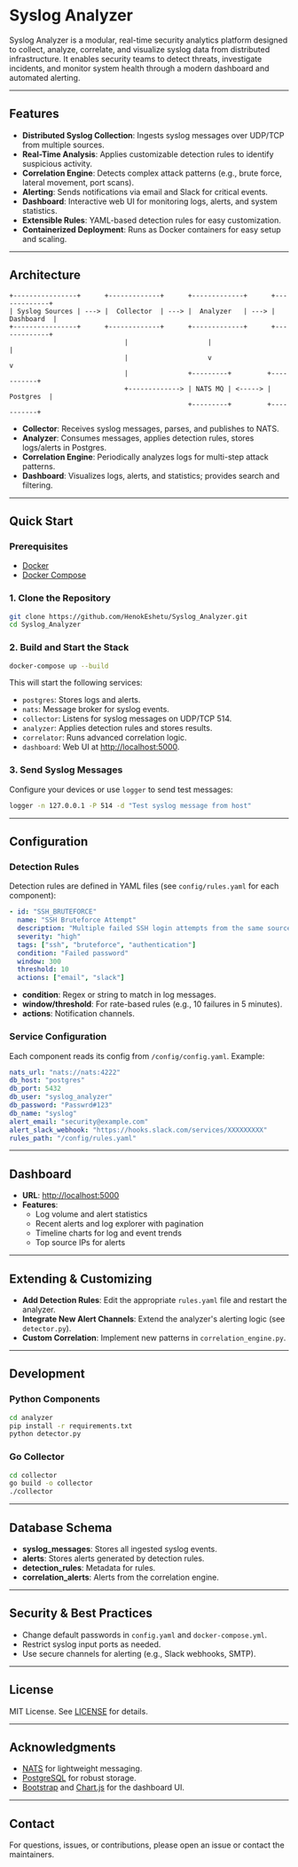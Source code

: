 # Syslog Analyzer

Syslog Analyzer is a modular, real-time security analytics platform designed to collect, analyze, correlate, and visualize syslog data from distributed infrastructure. It enables security teams to detect threats, investigate incidents, and monitor system health through a modern dashboard and automated alerting.

---

## Features

- **Distributed Syslog Collection**: Ingests syslog messages over UDP/TCP from multiple sources.
- **Real-Time Analysis**: Applies customizable detection rules to identify suspicious activity.
- **Correlation Engine**: Detects complex attack patterns (e.g., brute force, lateral movement, port scans).
- **Alerting**: Sends notifications via email and Slack for critical events.
- **Dashboard**: Interactive web UI for monitoring logs, alerts, and system statistics.
- **Extensible Rules**: YAML-based detection rules for easy customization.
- **Containerized Deployment**: Runs as Docker containers for easy setup and scaling.

---

## Architecture

```
+----------------+      +-------------+      +-------------+      +-------------+
| Syslog Sources | ---> |  Collector  | ---> |  Analyzer   | ---> |  Dashboard  |
+----------------+      +-------------+      +-------------+      +-------------+
                             |                    |                    |
                             |                    v                    v
                             |               +---------+         +-----------+
                             +-------------> | NATS MQ | <-----> | Postgres  |
                                             +---------+         +-----------+
```

- **Collector**: Receives syslog messages, parses, and publishes to NATS.
- **Analyzer**: Consumes messages, applies detection rules, stores logs/alerts in Postgres.
- **Correlation Engine**: Periodically analyzes logs for multi-step attack patterns.
- **Dashboard**: Visualizes logs, alerts, and statistics; provides search and filtering.

---

## Quick Start

### Prerequisites

- [Docker](https://www.docker.com/)
- [Docker Compose](https://docs.docker.com/compose/)

### 1. Clone the Repository

```bash
git clone https://github.com/HenokEshetu/Syslog_Analyzer.git
cd Syslog_Analyzer
```

### 2. Build and Start the Stack

```bash
docker-compose up --build
```

This will start the following services:

- `postgres`: Stores logs and alerts.
- `nats`: Message broker for syslog events.
- `collector`: Listens for syslog messages on UDP/TCP 514.
- `analyzer`: Applies detection rules and stores results.
- `correlator`: Runs advanced correlation logic.
- `dashboard`: Web UI at [http://localhost:5000](http://localhost:5000).

### 3. Send Syslog Messages

Configure your devices or use `logger` to send test messages:

```bash
logger -n 127.0.0.1 -P 514 -d "Test syslog message from host"
```

---

## Configuration

### Detection Rules

Detection rules are defined in YAML files (see `config/rules.yaml` for each component):

```yaml
- id: "SSH_BRUTEFORCE"
  name: "SSH Bruteforce Attempt"
  description: "Multiple failed SSH login attempts from the same source"
  severity: "high"
  tags: ["ssh", "bruteforce", "authentication"]
  condition: "Failed password"
  window: 300
  threshold: 10
  actions: ["email", "slack"]
```

- **condition**: Regex or string to match in log messages.
- **window/threshold**: For rate-based rules (e.g., 10 failures in 5 minutes).
- **actions**: Notification channels.

### Service Configuration

Each component reads its config from `/config/config.yaml`. Example:

```yaml
nats_url: "nats://nats:4222"
db_host: "postgres"
db_port: 5432
db_user: "syslog_analyzer"
db_password: "Passwrd#123"
db_name: "syslog"
alert_email: "security@example.com"
alert_slack_webhook: "https://hooks.slack.com/services/XXXXXXXXX"
rules_path: "/config/rules.yaml"
```

---

## Dashboard

- **URL**: [http://localhost:5000](http://localhost:5000)
- **Features**:
  - Log volume and alert statistics
  - Recent alerts and log explorer with pagination
  - Timeline charts for log and event trends
  - Top source IPs for alerts

---

## Extending & Customizing

- **Add Detection Rules**: Edit the appropriate `rules.yaml` file and restart the analyzer.
- **Integrate New Alert Channels**: Extend the analyzer's alerting logic (see `detector.py`).
- **Custom Correlation**: Implement new patterns in `correlation_engine.py`.

---

## Development

### Python Components

```bash
cd analyzer
pip install -r requirements.txt
python detector.py
```

### Go Collector

```bash
cd collector
go build -o collector
./collector
```

---

## Database Schema

- **syslog_messages**: Stores all ingested syslog events.
- **alerts**: Stores alerts generated by detection rules.
- **detection_rules**: Metadata for rules.
- **correlation_alerts**: Alerts from the correlation engine.

---

## Security & Best Practices

- Change default passwords in `config.yaml` and `docker-compose.yml`.
- Restrict syslog input ports as needed.
- Use secure channels for alerting (e.g., Slack webhooks, SMTP).

---

## License

MIT License. See [LICENSE](LICENSE) for details.

---

## Acknowledgments

- [NATS](https://nats.io/) for lightweight messaging.
- [PostgreSQL](https://www.postgresql.org/) for robust storage.
- [Bootstrap](https://getbootstrap.com/) and [Chart.js](https://www.chartjs.org/) for the dashboard UI.

---

## Contact

For questions, issues, or contributions, please open an issue or contact the maintainers.
